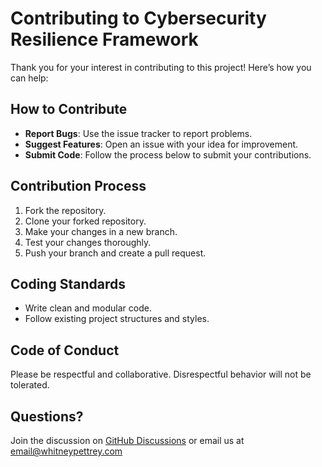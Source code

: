 # Contributing to Cybersecurity Resilience Framework

Thank you for your interest in contributing to this project! Here’s how you can help:

## How to Contribute
- **Report Bugs**: Use the issue tracker to report problems.
- **Suggest Features**: Open an issue with your idea for improvement.
- **Submit Code**: Follow the process below to submit your contributions.

## Contribution Process
1. Fork the repository.
2. Clone your forked repository.
3. Make your changes in a new branch.
4. Test your changes thoroughly.
5. Push your branch and create a pull request.

## Coding Standards
- Write clean and modular code.
- Follow existing project structures and styles.

## Code of Conduct
Please be respectful and collaborative. Disrespectful behavior will not be tolerated.

## Questions?
Join the discussion on [GitHub Discussions](link) or email us at email@whitneypettrey.com
